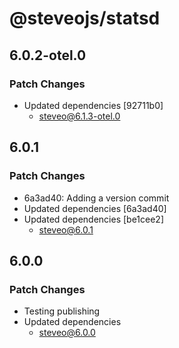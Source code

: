 # @steveojs/statsd

## 6.0.2-otel.0

### Patch Changes

- Updated dependencies [92711b0]
  - steveo@6.1.3-otel.0

## 6.0.1

### Patch Changes

- 6a3ad40: Adding a version commit
- Updated dependencies [6a3ad40]
- Updated dependencies [be1cee2]
  - steveo@6.0.1

## 6.0.0

### Patch Changes

- Testing publishing
- Updated dependencies
  - steveo@6.0.0
